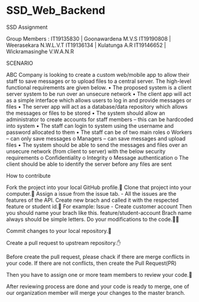 # SSD_Web_Backend
SSD Assignment

Group Members :
  IT19135830 | Goonawardena M.V.S 
  IT19190808 | Weerasekara N.W.L.V.T 
  IT19136134 | Kulatunga A.R 
  IT19146652 | Wickramasinghe V.W.A.N.R

SCENARIO

ABC Company is looking to create a custom web/mobile app to allow their staff to save messages or to upload files to a central server. The high-level functional requirements are given below.
      • The proposed system is a client server system to be run over an unsecure network
      • The client app will act as a simple interface which allows users to log in and provide
        messages or files
      • The server app will act as a database/data repository which allows the messages or     files to be stored
      • The system should allow an administrator to create accounts for staff members – this can be hardcoded into system
      • The staff can login to system using the username and password allocated to them
      • The staff can be of two main roles
          o Workers – can only save messages
          o Managers – can save messages and upload files
      • The system should be able to send the messages and files over an unsecure network (from
      client to server) with the below security requirements
          o Confidentiality
          o Integrity
          o Message authentication
          o The client should be able to identify the server before any files are sent

How to contribute

Fork the project into your local GitHub profile.🍴 Clone that project into your computer.🚀 Assign a issue from the issue tab. - All the issues are the features of the API. Create new brach and called it with the respected feature or student id.🌱 For example: Issue - Create customer account Then you should name your brach like this. feature/student-account Brach name always should be simple letters. Do your modifications to the code.👨‍💻

Commit changes to your local repository.💬

Create a pull request to upstream repository.✋

Before create the pull request, please chack if there are merge conflicts in your code. If there are not conflicts, then create the Pull Request(PR)

Then you have to assign one or more team members to review your code.👀

After reviewing process are done and your code is ready to merge, one of our organization member will merge your changes to the master branch.